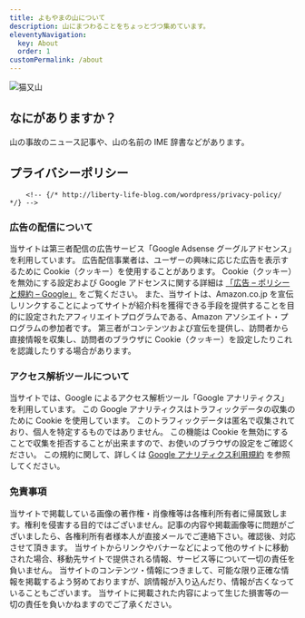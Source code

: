 ```yaml
---
title: よもやまの山について
description: 山にまつわることをちょっとづつ集めています。
eleventyNavigation:
  key: About
  order: 1
customPermalink: /about
---
```


<img src="/images/about.jpg" alt="猫又山" class="about" />

## なにがありますか？

山の事故のニュース記事や、山の名前の IME 辞書などがあります。

## プライバシーポリシー

        <!-- {/* http://liberty-life-blog.com/wordpress/privacy-policy/ */} -->

### 広告の配信について

当サイトは第三者配信の広告サービス「Google Adsense
グーグルアドセンス」を利用しています。
広告配信事業者は、ユーザーの興味に応じた広告を表示するために Cookie（クッキー）を使用することがあります。
Cookie（クッキー）を無効にする設定および Google アドセンスに関する詳細は
[「広告 – ポリシーと規約 – Google」](https://policies.google.com/technologies/ads?hl=ja")
をご覧ください。
また、当サイトは、Amazon.co.jp を宣伝しリンクすることによってサイトが紹介料を獲得できる手段を提供することを目的に設定されたアフィリエイトプログラムである、Amazon アソシエイト・プログラムの参加者です。
第三者がコンテンツおよび宣伝を提供し、訪問者から直接情報を収集し、訪問者のブラウザに Cookie（クッキー）を設定したりこれを認識したりする場合があります。

### アクセス解析ツールについて

当サイトでは、Google によるアクセス解析ツール「Google アナリティクス」を利用しています。
この Google アナリティクスはトラフィックデータの収集のために Cookie を使用しています。
このトラフィックデータは匿名で収集されており、個人を特定するものではありません。
この機能は Cookie を無効にすることで収集を拒否することが出来ますので、お使いのブラウザの設定をご確認ください。
この規約に関して、詳しくは
[Google アナリティクス利用規約](https://marketingplatform.google.com/about/analytics/terms/jp/)
を参照してください。

### 免責事項

当サイトで掲載している画像の著作権・肖像権等は各権利所有者に帰属致します。権利を侵害する目的ではございません。記事の内容や掲載画像等に問題がございましたら、各権利所有者様本人が直接メールでご連絡下さい。確認後、対応させて頂きます。
当サイトからリンクやバナーなどによって他のサイトに移動された場合、移動先サイトで提供される情報、サービス等について一切の責任を負いません。
当サイトのコンテンツ・情報につきまして、可能な限り正確な情報を掲載するよう努めておりますが、誤情報が入り込んだり、情報が古くなっていることもございます。
当サイトに掲載された内容によって生じた損害等の一切の責任を負いかねますのでご了承ください。
